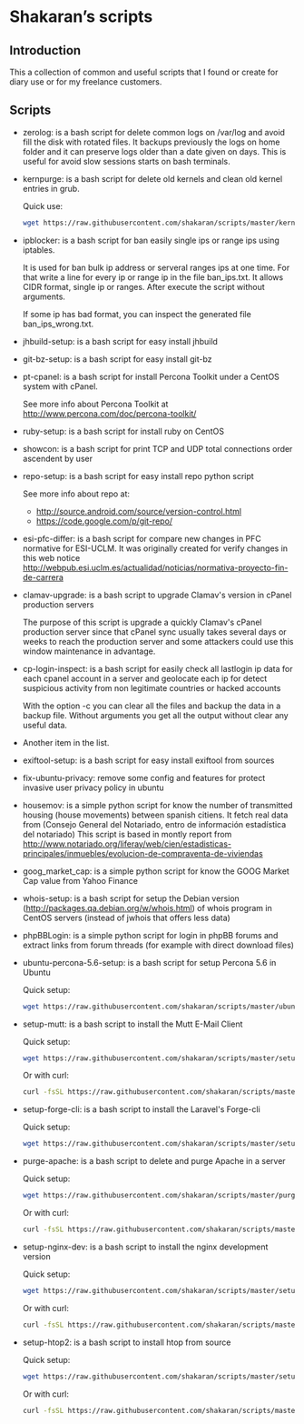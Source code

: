 # Shakaran’s scripts

## Introduction

This a collection of common and useful scripts that I found or create for diary use or for my freelance customers.

## Scripts

* zerolog: is a bash script for delete common logs on /var/log and avoid fill the disk with rotated files. It backups previously the logs on home folder and it can preserve logs older than a date given on days. This is useful for avoid slow sessions starts on bash terminals.

* kernpurge: is a bash script for delete old kernels and clean old kernel entries in grub.

    Quick use:

    ```bash
    wget https://raw.githubusercontent.com/shakaran/scripts/master/kernpurge.sh -O - | bash
    ```

* ipblocker: is a bash script for ban easily single ips or range ips using iptables.

    It is used for ban bulk ip address or serveral ranges ips at one time. For that write a line for
    every ip or range ip in the file ban_ips.txt. It allows CIDR format, single ip or ranges. After 
    execute the script without arguments.

    If some ip has bad format, you can inspect the generated file ban_ips_wrong.txt.

* jhbuild-setup: is a bash script for easy install jhbuild

* git-bz-setup: is a bash script for easy install git-bz

* pt-cpanel: is a bash script for install Percona Toolkit under a CentOS system with cPanel.

    See more info about Percona Toolkit at http://www.percona.com/doc/percona-toolkit/

* ruby-setup: is a bash script for install ruby on CentOS

* showcon: is a bash script for print TCP and UDP total connections order ascendent by user

* repo-setup: is a bash script for easy install repo python script

    See more info about repo at:

    - http://source.android.com/source/version-control.html
    - https://code.google.com/p/git-repo/

* esi-pfc-differ: is a bash script for compare new changes in PFC normative for ESI-UCLM.
It was originally created for verify changes in this web notice
http://webpub.esi.uclm.es/actualidad/noticias/normativa-proyecto-fin-de-carrera

* clamav-upgrade: is a bash script to upgrade Clamav's version in cPanel production servers

    The purpose of this script is upgrade a quickly Clamav's cPanel 
    production server since that cPanel sync usually takes several days
    or weeks to reach the production server and some attackers could use
    this window maintenance in advantage.

*   cp-login-inspect: is a bash script for easily check all lastlogin
ip data for each cpanel account in a server and geolocate each ip for
detect suspicious activity from non legitimate countries or hacked
accounts

    With the option -c you can clear all the files and backup the data in
    a backup file. Without arguments you get all the output without clear any
    useful data.

*   Another item in the list.

* exiftool-setup: is a bash script for easy install exiftool from sources

* fix-ubuntu-privacy: remove some config and features for protect invasive user privacy policy in ubuntu

* housemov: is a simple python script for know the number of transmitted housing (house movements)
between spanish citiens. It fetch real data from (Consejo General del Notariado, entro de información estadística del notariado)
    This script is based in montly report from 
    http://www.notariado.org/liferay/web/cien/estadisticas-principales/inmuebles/evolucion-de-compraventa-de-viviendas

* goog_market_cap: is a simple python script for know the GOOG Market Cap value from Yahoo Finance

* whois-setup: is a bash script for setup the Debian version (http://packages.qa.debian.org/w/whois.html) 
of whois program in CentOS servers (instead of jwhois that offers less data)

* phpBBLogin: is a simple python script for login in phpBB forums and extract links
from forum threads (for example with direct download files)

* ubuntu-percona-5.6-setup: is a bash script for setup Percona 5.6 in Ubuntu

    Quick setup:

    ```bash
    wget https://raw.githubusercontent.com/shakaran/scripts/master/ubuntu-percona-5.6-setup.sh -O - | bash
    ```

* setup-mutt: is a bash script to install the Mutt E-Mail Client

    Quick setup:

    ```bash
    wget https://raw.githubusercontent.com/shakaran/scripts/master/setup-mutt.sh -O - | bash
    ```
    
    Or with curl:
    
    ```bash
    curl -fsSL https://raw.githubusercontent.com/shakaran/scripts/master/setup-mutt.sh | bash
    ```
    
* setup-forge-cli: is a bash script to install the Laravel's Forge-cli 

    Quick setup:

    ```bash
    wget https://raw.githubusercontent.com/shakaran/scripts/master/setup-forge-cli.sh -O - | bash
    ```

* purge-apache: is a bash script to delete and purge Apache in a server

    Quick setup:

    ```bash
    wget https://raw.githubusercontent.com/shakaran/scripts/master/purge-apache.sh -O - | bash
    ```
    
    Or with curl:
    
    ```bash
    curl -fsSL https://raw.githubusercontent.com/shakaran/scripts/master/purge-apache.sh | bash
    ```

* setup-nginx-dev: is a bash script to install the nginx development version

    Quick setup:

    ```bash
    wget https://raw.githubusercontent.com/shakaran/scripts/master/setup-nginx-dev.sh -O - | bash
    ```
    
    Or with curl:
    
    ```bash
    curl -fsSL https://raw.githubusercontent.com/shakaran/scripts/master/setup-nginx-dev.sh | bash
    ```   

* setup-htop2: is a bash script to install htop from source

    Quick setup:

    ```bash
    wget https://raw.githubusercontent.com/shakaran/scripts/master/setup-htop2.sh -O - | bash
    ```
    
    Or with curl:
    
    ```bash
    curl -fsSL https://raw.githubusercontent.com/shakaran/scripts/master/setup-htop2.sh | bash
    ```   
